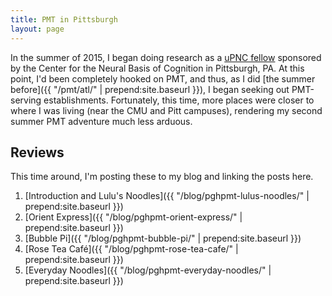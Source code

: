 ```yaml
---
title: PMT in Pittsburgh
layout: page
---
```


In the summer of 2015, I began doing research as a
[uPNC fellow](http://www.cnbc.cmu.edu/article/76-summercompneuro)
sponsored by the Center for the Neural Basis of Cognition in Pittsburgh, PA.
At this point, I'd been completely hooked on PMT, and thus, as I did
[the summer before]({{ "/pmt/atl/" | prepend:site.baseurl }}),
I began seeking out PMT-serving establishments. Fortunately, this time,
more places were closer to where I was living (near the CMU and Pitt campuses),
rendering my second summer PMT adventure much less arduous.

## Reviews

This time around, I'm posting these to my blog and linking the
posts here.

1. [Introduction and Lulu's Noodles]({{ "/blog/pghpmt-lulus-noodles/" | prepend:site.baseurl }})
2. [Orient Express]({{ "/blog/pghpmt-orient-express/" | prepend:site.baseurl }})
3. [Bubble Pi]({{ "/blog/pghpmt-bubble-pi/" | prepend:site.baseurl }})
4. [Rose Tea Caf&eacute;]({{ "/blog/pghpmt-rose-tea-cafe/" | prepend:site.baseurl }})
5. [Everyday Noodles]({{ "/blog/pghpmt-everyday-noodles/" | prepend:site.baseurl }})
